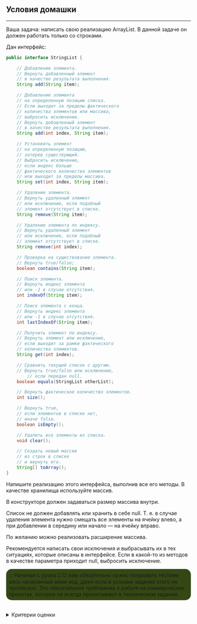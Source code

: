 ## Условия домашки

---
Ваша задача: написать свою реализацию ArrayList. В данной задаче он должен работать только со строками.

Дан интерфейс:
```java
public interface StringList {

    // Добавление элемента.
    // Вернуть добавленный элемент
    // в качестве результата выполнения.
    String add(String item);

    // Добавление элемента
    // на определенную позицию списка.
    // Если выходит за пределы фактического
    // количества элементов или массива,
    // выбросить исключение.
    // Вернуть добавленный элемент
    // в качестве результата выполнения.
    String add(int index, String item);

    // Установить элемент
    // на определенную позицию,
    // затерев существующий.
    // Выбросить исключение,
    // если индекс больше
    // фактического количества элементов
    // или выходит за пределы массива.
    String set(int index, String item);

    // Удаление элемента.
    // Вернуть удаленный элемент
    // или исключение, если подобный
    // элемент отсутствует в списке.
    String remove(String item);

    // Удаление элемента по индексу.
    // Вернуть удаленный элемент
    // или исключение, если подобный
    // элемент отсутствует в списке.
    String remove(int index);

    // Проверка на существование элемента.
    // Вернуть true/false;
    boolean contains(String item);

    // Поиск элемента.
    // Вернуть индекс элемента
    // или -1 в случае отсутствия.
    int indexOf(String item);

    // Поиск элемента с конца.
    // Вернуть индекс элемента
    // или -1 в случае отсутствия.
    int lastIndexOf(String item);

    // Получить элемент по индексу.
    // Вернуть элемент или исключение,
    // если выходит за рамки фактического
    // количества элементов.
    String get(int index);

    // Сравнить текущий список с другим.
    // Вернуть true/false или исключение,
		// если передан null.
    boolean equals(StringList otherList);

    // Вернуть фактическое количество элементов.
    int size();

    // Вернуть true,
    // если элементов в списке нет,
    // иначе false.
    boolean isEmpty();

    // Удалить все элементы из списка.
    void clear();

    // Создать новый массив
    // из строк в списке
    // и вернуть его.
    String[] toArray();
}
```
Напишите реализацию этого интерфейса, выполнив все его методы. В качестве хранилища используйте массив.

В конструкторе должен задаваться размер массива внутри.

Список не должен добавлять или хранить в себе null. Т. е. в случае удаления элемента нужно смещать все элементы на ячейку влево, а при добавлении в середину или начало — на ячейку вправо.

По желанию можно реализовать расширение массива.

Рекомендуется написать свои исключения и выбрасывать их в тех ситуациях, которые описаны в интерфейсе. Если в какой-то из методов в качестве параметра приходит null, выбросить исключение.
<p style="background-color: #354714; padding: 8px; border-radius: 15px;">
💡 Начиная с урока 2.12 вам обязательно нужно покрывать тестами весь написанный вами код, даже если в условии задания этого не прописано. Это обязательное требование к работе на коммерческих проектах, которое не всегда прописывают в техническом задании.
</p> 
<br/>
<details>
<summary>Критерии оценки</summary>

- [ ] Создан класс, который имплементирует интерфейс StringList.
- [ ] Реализован метод `String add(String item)`.
- [ ] Метод `String add(String item)` производит добавление элемента.
- [ ] Метод `String add(String item)` возвращает добавленный элемент.
- [ ] Реализован метод `String add(int index, String item)`.
- [ ] Метод `String add(int index, String item)` добавляет элемент на определенную позицию списка.
- [ ] Метод `String add(int index, String item)` возвращает добавленный элемент.
- [ ] Метод `String add(int index, String item)` выбрасывает исключение, если выходит за пределы фактического количества элементов или массива.
- [ ] Реализован метод `String set(int index, String item)`.
- [ ] Метод `String set(int index, String item)` устанавливает элемент на определенную позицию, затирая существующий.
- [ ] Метод `String set(int index, String item)` возвращает установленный элемент.
- [ ] Метод `String set(int index, String item)` выбрасывает исключение, если индекс больше фактического количества элементов или выходит за пределы массива.
- [ ] Реализован метод `String remove(String item)`.
- [ ] Метод `String remove(String item)` удаляет элемент.
- [ ] Метод `String remove(String item)` возвращает удаленный элемент или исключение, если подобный элемент отсутствует в списке.
- [ ] Метод `String remove(String item)` выбрасывает исключение, если элемент отсутствует в списке.
- [ ] Реализован метод `String remove(int index)`.
- [ ] Метод `String remove(int index)` удаляет элемент по индексу.
- [ ] Метод `String remove(int index)` возвращает удаленный элемент или исключение, если подобный элемент отсутствует в списке.
- [ ] Метод `String remove(int index)` выбрасывает исключение, если элемент отсутствует в списке.
- [ ] Реализован метод `boolean contains(String item)`.
- [ ] Метод `boolean contains(String item)` проверяет, существует ли элемент.
- [ ] Реализован метод `int indexOf(String item)`.
- [ ] Метод `int indexOf(String item)` ищет указанный элемент.
- [ ] Метод `int indexOf(String item)` возвращает индекс элемента или -1 в случае отсутствия.
- [ ] Реализован метод `int lastIndexOf(String item)`.
- [ ] Метод `int lastIndexOf(String item)` ищет элемент с конца.
- [ ] Метод `int lastIndexOf(String item)` возвращает индекс элемента или -1 в случае отсутствия.
- [ ] Реализован метод `String get(int index)`.
- [ ] Метод `String get(int index)` получает элемент по индексу.
- [ ] Метод `String get(int index)` выбрасывает исключение, если выходит за рамки фактического количества элементов.
- [ ] Реализован метод `boolean equals(StringList otherList)`.
- [ ] Метод `boolean equals(StringList otherList)` сравнивает текущий список с другим.
- [ ] Метод `boolean equals(StringList otherList)` выбрасывает исключение, если передан null.
- [ ] Реализован метод `int size()`.
- [ ] Метод `int size()` возвращает фактическое количество элементов.
- [ ] Метод `int size()` возвращает фактическое количество элементов.
- [ ] Реализован метод `boolean isEmpty()`.
- [ ] Метод `boolean isEmpty()` проверяет, отсутствуют ли указанные элементы в списке.
- [ ] Реализован метод `void clear()`.
- [ ] Метод `void clear()` удаляет все элементы из списка.
- [ ] Реализован метод `String[] toArray()`.
- [ ] Метод `String[] toArray()` производит создает новый массив из строк в списке.
- [ ] Метод `String[] toArray()` возвращает новый массив строк.
- [ ] Код полностью покрыт тестами.
- [ ] Соблюдена инкапсуляция.
- [ ] Название метода начинается с глагола и описывает действия метода. Применяется принцип camelCase.
- [ ] Код компилируется и каждое действие расположено на отдельной строке.
- [ ] Использовано автоматическое форматирование кода.
- [ ] В репозитории нет лишних файлов.
- [ ] Переданная ссылка — это pull request.
- [ ] Отсутствуют лишние блоки и переменные.
- [ ] Имена классов начинаются с большой буквы.
- [ ] Нет двойной вложенности.
- [ ] Соблюдена конвенциональная структура класса: поля, конструкторы и методы.
- [ ] Полям присвоены имена, которые отражают их суть.
- [ ] Все классы находятся в отдельном файле.
- [ ] Классы корректно распределены по пакетам.
- [ ] Отсутствуют лишние нефункциональные комментарии.
- [ ] Отсутствуют методы, оперирующие raw type.
- [ ] Повторяющийся хардкод вынесен в константы.
- [ ] Отсутствуют методы, чья логика может вернуть null. 
</details>

